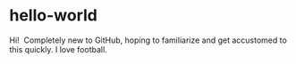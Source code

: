 # hello-world

Hi!  Completely new to GitHub, hoping to familiarize and get accustomed to this quickly.
I love football.
